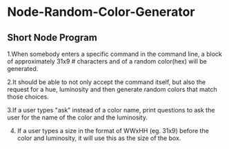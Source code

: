 # Node-Random-Color-Generator

## Short Node Program

1.When somebody enters a specific command in the command line, a block of approximately 31x9 # characters and of a random color(hex) will be generated.

2.It should be able to not only accept the command itself, but also the request for a hue, luminosity and then generate random colors that match those choices.

3.If a user types "ask" instead of a color name, print questions to ask the user for the name of the color and the luminosity. 

4. If a user types a size in the format of WWxHH (eg. 31x9) before the color and luminosity, it will use this as the size of the box.
